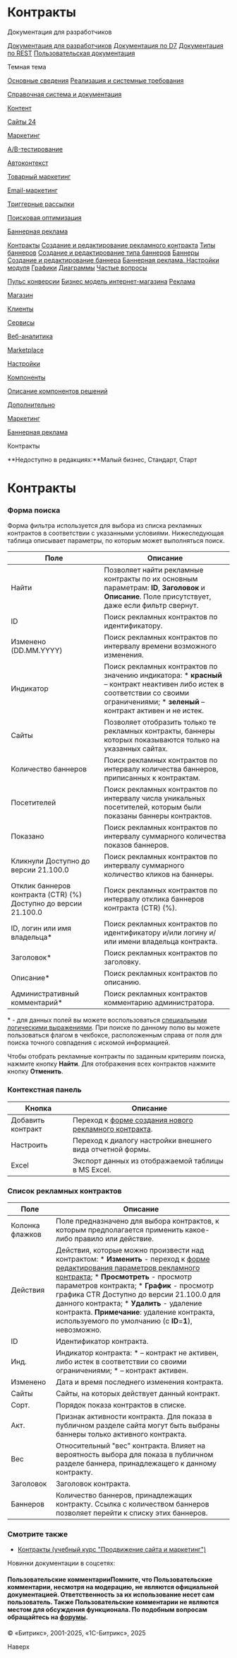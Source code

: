 # Контракты

Документация для разработчиков

[Документация для разработчиков](https://dev.1c-bitrix.ru/api_help/)
[Документация по D7](https://dev.1c-bitrix.ru/api_d7/)
[Документация по REST](https://dev.1c-bitrix.ru/rest_help/)
[Пользовательская документация](https://dev.1c-bitrix.ru/user_help/)

Темная тема

[Основные сведения](/user_help/index.php)
[Реализация и системные требования](/user_help/reqintro.php)

[Справочная система и документация](/user_help/help/index.php)

[Контент](/user_help/content/index.php)

[Сайты 24](/user_help/sites24/index.php)

[Маркетинг](/user_help/marketing/index.php)

[A/B-тестирование](/user_help/marketing/ab_testing/index.php)

[Автоконтекст](/user_help/marketing/context_adv/index.php)

[Товарный маркетинг](/user_help/marketing/discounts/index.php)

[Email-маркетинг](/user_help/marketing/sender/index.php)

[Триггерные рассылки](/user_help/marketing/triggered_emails/index.php)

[Поисковая оптимизация](/user_help/marketing/seo/index.php)

[Баннерная реклама](/user_help/marketing/advertising/index.php)

[Контракты](/user_help/marketing/advertising/adv_contract_list.php)
[Создание и редактирование рекламного контракта](/user_help/marketing/advertising/adv_contract_edit.php)
[Типы баннеров](/user_help/marketing/advertising/adv_type_list.php)
[Создание и редактирование типа баннеров](/user_help/marketing/advertising/adv_type_edit.php)
[Баннеры](/user_help/marketing/advertising/adv_banner_list.php)
[Создание и редактирование баннера](/user_help/marketing/advertising/adv_banner_edit.php)
[Баннерная реклама. Настройки модуля](/user_help/marketing/advertising/settings.php)
[Графики](/user_help/marketing/advertising/adv_graph_list.php)
[Диаграммы](/user_help/marketing/advertising/adv_diagram_list.php)
[Частые вопросы](/user_help/marketing/advertising/faq.php)

[Пульс конверсии](/user_help/marketing/conversion_pulse.php)
[Бизнес модель интернет-магазина](/user_help/marketing/web_store_business_model.php)
[Реклама](/user_help/marketing/ads.php)

[Магазин](/user_help/store/index.php)

[Клиенты](/user_help/clients/index.php)

[Сервисы](/user_help/service/index.php)

[Веб-аналитика](/user_help/statistic/index.php)

[Marketplace](/user_help/marketplace/index.php)

[Настройки](/user_help/settings/index.php)

[Компоненты](/user_help/components/index.php)

[Описание компонентов решений](/user_help/description_decisions/index.php)

[Дополнительно](/user_help/additional/index.php)

[Маркетинг](/user_help/marketing/index.php)

[Баннерная реклама](/user_help/marketing/advertising/index.php)

Контракты

**Недоступно в редакциях:**Малый бизнес, Стандарт, Старт

# Контракты

### Форма поиска

Форма фильтра используется для выбора из списка рекламных контрактов в соответствии с указанными условиями. Нижеследующая таблица описывает параметры, по которым может выполняться поиск.

| Поле | Описание |
| --- | --- |
| Найти | Позволяет найти рекламные контракты по их основным параметрам: **ID**, **Заголовок** и **Описание**. Поле присутствует, даже если фильтр свернут. |
| ID | Поиск рекламных контрактов по идентификатору. |
| Изменено (DD.MM.YYYY) | Поиск рекламных контрактов по интервалу времени возможного изменения. |
| Индикатор | Поиск рекламных контрактов по значению индикатора:  * **красный** – контракт неактивен либо истек в соответствии со своими ограничениями; * **зеленый** – контракт активен и не истек. |
| Сайты | Позволяет отобразить только те рекламных контракты, баннеры которых показываются только на указанных сайтах. |
| Количество баннеров | Поиск рекламных контрактов по интервалу количества баннеров, приписанных к контрактам. |
| Посетителей | Поиск рекламных контрактов по интервалу числа уникальных посетителей, которым были показаны баннеры контрактов. |
| Показано | Поиск рекламных контрактов по интервалу суммарного количества показов баннеров. |
| Кликнули    Доступно до версии 21.100.0 | Поиск рекламных контрактов по интервалу суммарного количество кликов на баннеры. |
| Отклик баннеров контракта (CTR) (%)    Доступно до версии 21.100.0 | Поиск рекламных контрактов по интервалу отклика баннеров контракта (CTR) (%). |
| ID, логин или имя владельца\* | Поиск рекламных контрактов по идентификатору и/или логину и/или имени владельца контракта. |
| Заголовок\* | Поиск рекламных контрактов по заголовку. |
| Описание\* | Поиск рекламных контрактов по описанию. |
| Административный комментарий\* | Поиск рекламных контрактов комментарию администратора. |

\* - для данных полей вы можете воспользоваться [специальными логическими выражениями](https://dev.1c-bitrix.ru/api_help/main/general/filter.php). При поиске по данному полю вы можете пользоваться флагом в чекбоксе, расположенным справа от поля для поиска точного совпадения с искомой информацией.

Чтобы отобрать рекламные контракты по заданным критериям поиска, нажмите кнопку **Найти**. Для отображения всех контрактов нажмите кнопку **Отменить**.

### Контекстная панель

| Кнопка | Описание |
| --- | --- |
| Добавить контракт | Переход к [форме создания нового рекламного контракта](/user_help/marketing/advertising/adv_contract_edit.php). |
| Настроить | Переход к диалогу настройки внешнего вида отчетной формы. |
| Excel | Экспорт данных из отображаемой таблицы в MS Excel. |

### Список рекламных контрактов

| Поле | Описание |
| --- | --- |
| Колонка флажков | Поле предназначено для выбора контрактов, к которым предполагается применить какое-либо правило или действие. |
| Действия | Действия, которые можно произвести над контрактом:  * **Изменить** - переход к [форме редактирования параметров рекламного контракта](/user_help/marketing/advertising/adv_contract_edit.php); * **Просмотреть** - просмотр параметров контракта; * **График** - просмотр   графика CTR      Доступно до версии 21.100.0   для данного контракта; * **Удалить** - удаление контракта.     **Примечание**: удаление контракта, используемого по умолчанию (с **ID**=**1**), невозможно. |
| ID | Идентификатор контракта. |
| Инд. | Индикатор контракта:  * – контракт не активен, либо истек в соответствии со своими ограничениями; * – контракт активен. |
| Изменено | Дата и время последнего изменения контракта. |
| Сайты | Сайты, на которых действует данный контракт. |
| Сорт. | Порядок показа контрактов в списке. |
| Акт. | Признак активности контракта. Для показа в публичном разделе сайта могут быть выбраны баннеры только активного контракта. |
| Вес | Относительный "вес" контракта. Влияет на вероятность выбора для показа в публичном разделе баннера, принадлежащего к данному контракту. |
| Заголовок | Заголовок контракта. |
| Баннеров | Количество баннеров, принадлежащих контракту. Ссылка с количеством баннеров позволяет перейти к списку этих баннеров. |

### Смотрите также

* [Контракты (учебный курс "Продвижение сайта и маркетинг")](https://dev.1c-bitrix.ru/learning/course/index.php?COURSE_ID=139&LESSON_ID=4783)

Новинки документации в соцсетях:

#### Пользовательские комментарииПомните, что Пользовательские комментарии, несмотря на модерацию, не являются официальной документацией. Ответственность за их использование несет сам пользователь. Также Пользовательские комментарии не являются местом для обсуждения функционала. По подобным вопросам обращайтесь на [форумы](http://dev.1c-bitrix.ru/community/forums/group1/).

© «Битрикс», 2001-2025, «1С-Битрикс», 2025

Наверх